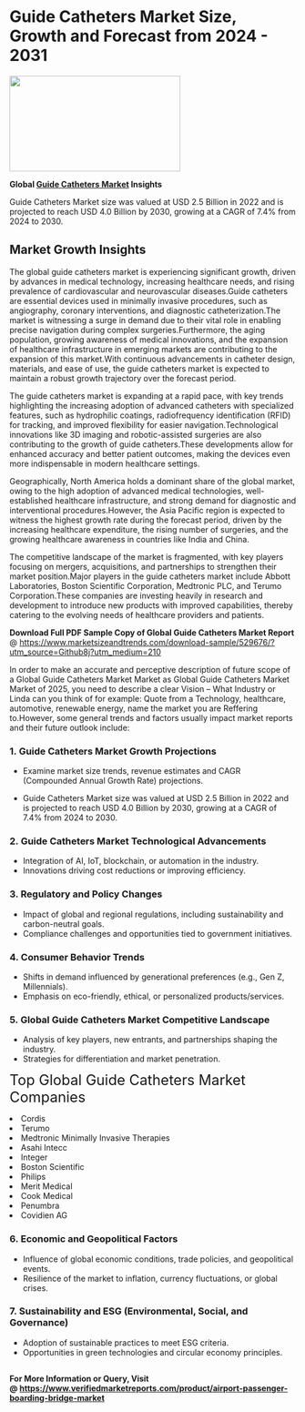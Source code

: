 <H1>Guide Catheters Market Size, Growth and Forecast from 2024 - 2031</H1><img class="aligncenter size-medium wp-image-584254" src="https://thirdeyenews.in/wp-content/uploads/2024/09/Global-Market-Research-300x168.jpeg" alt="" width="300" height="168" /><p><strong>Global&nbsp;<a href="https://www.marketsizeandtrends.com/download-sample/529676/?utm_source=Github8j?utm_medium=210">Guide Catheters Market</a> Insights</strong></p><p>Guide Catheters Market size was valued at USD 2.5 Billion in 2022 and is projected to reach USD 4.0 Billion by 2030, growing at a CAGR of 7.4% from 2024 to 2030.</p><p><h2>Market Growth Insights</h2> <p>The global guide catheters market is experiencing significant growth, driven by advances in medical technology, increasing healthcare needs, and rising prevalence of cardiovascular and neurovascular diseases.Guide catheters are essential devices used in minimally invasive procedures, such as angiography, coronary interventions, and diagnostic catheterization.The market is witnessing a surge in demand due to their vital role in enabling precise navigation during complex surgeries.Furthermore, the aging population, growing awareness of medical innovations, and the expansion of healthcare infrastructure in emerging markets are contributing to the expansion of this market.With continuous advancements in catheter design, materials, and ease of use, the guide catheters market is expected to maintain a robust growth trajectory over the forecast period.</p> <p>The guide catheters market is expanding at a rapid pace, with key trends highlighting the increasing adoption of advanced catheters with specialized features, such as hydrophilic coatings, radiofrequency identification (RFID) for tracking, and improved flexibility for easier navigation.Technological innovations like 3D imaging and robotic-assisted surgeries are also contributing to the growth of guide catheters.These developments allow for enhanced accuracy and better patient outcomes, making the devices even more indispensable in modern healthcare settings.</p> <p>Geographically, North America holds a dominant share of the global market, owing to the high adoption of advanced medical technologies, well-established healthcare infrastructure, and strong demand for diagnostic and interventional procedures.However, the Asia Pacific region is expected to witness the highest growth rate during the forecast period, driven by the increasing healthcare expenditure, the rising number of surgeries, and the growing healthcare awareness in countries like India and China.</p> <p>The competitive landscape of the market is fragmented, with key players focusing on mergers, acquisitions, and partnerships to strengthen their market position.Major players in the guide catheters market include Abbott Laboratories, Boston Scientific Corporation, Medtronic PLC, and Terumo Corporation.These companies are investing heavily in research and development to introduce new products with improved capabilities, thereby catering to the evolving needs of healthcare providers and patients.</p> <p><span class=""><strong>Download Full PDF Sample Copy of Global Guide Catheters Market Report</strong> @ <a href="https://www.marketsizeandtrends.com/download-sample/529676/?utm_source=Github8j?utm_medium=210" target="_blank">https://www.marketsizeandtrends.com/download-sample/529676/?utm_source=Github8j?utm_medium=210</a></span></p><p>In order to make an accurate and perceptive description of future scope of a Global&nbsp;Guide Catheters Market Market as Global&nbsp;Guide Catheters Market Market of 2025, you need to describe a clear Vision &ndash; What Industry or Linda can you think of for example: Quote from a Technology, healthcare, automotive, renewable energy, name the market you are Reffering to.However, some general trends and factors usually impact market reports and their future outlook include:</p><h3>1.&nbsp;<strong>Guide Catheters Market Growth Projections</strong></h3><ul><li>Examine market size trends, revenue estimates and CAGR (Compounded Annual Growth Rate) projections.</li><li><p>Guide Catheters Market size was valued at USD 2.5 Billion in 2022 and is projected to reach USD 4.0 Billion by 2030, growing at a CAGR of 7.4% from 2024 to 2030.</p></li></ul><h3>2.&nbsp;<strong>Guide Catheters Market Technological Advancements</strong></h3><ul><li>Integration of AI, IoT, blockchain, or automation in the industry.</li><li>Innovations driving cost reductions or improving efficiency.</li></ul><h3>3.&nbsp;<strong>Regulatory and Policy Changes</strong></h3><ul><li>Impact of global and regional regulations, including sustainability and carbon-neutral goals.</li><li>Compliance challenges and opportunities tied to government initiatives.</li></ul><h3>4.&nbsp;<strong>Consumer Behavior Trends</strong></h3><ul><li>Shifts in demand influenced by generational preferences (e.g., Gen Z, Millennials).</li><li>Emphasis on eco-friendly, ethical, or personalized products/services.</li></ul><h3>5.&nbsp;<strong>Global Guide Catheters Market Competitive Landscape</strong></h3><ul><li>Analysis of key players, new entrants, and partnerships shaping the industry.</li><li>Strategies for differentiation and market penetration.</li></ul><p data-pm-slice="1 1 []"><span style="color: inherit; font-family: inherit; font-size: 25px;">Top Global Guide Catheters Market Companies</span></p><div class="" data-test-id=""><p><li>Cordis</li><li> Terumo</li><li> Medtronic Minimally Invasive Therapies</li><li> Asahi Intecc</li><li> Integer</li><li> Boston Scientific</li><li> Philips</li><li> Merit Medical</li><li> Cook Medical</li><li> Penumbra</li><li> Covidien AG</li></p></div><h3>6.&nbsp;<strong>Economic and Geopolitical Factors</strong></h3><ul><li>Influence of global economic conditions, trade policies, and geopolitical events.</li><li>Resilience of the market to inflation, currency fluctuations, or global crises.</li></ul><h3>7.&nbsp;<strong>Sustainability and ESG (Environmental, Social, and Governance)</strong></h3><ul><li>Adoption of sustainable practices to meet ESG criteria.</li><li>Opportunities in green technologies and circular economy principles.</li></ul><h2><strong style="font-size: 14px;">For More Information or Query, Visit @&nbsp;</strong><a style="background-color: #ffffff; font-size: 14px;" href="https://www.marketsizeandtrends.com/report/guide-catheters-market/" target="_blank">https://www.verifiedmarketreports.com/product/airport-passenger-boarding-bridge-market</a></h2>